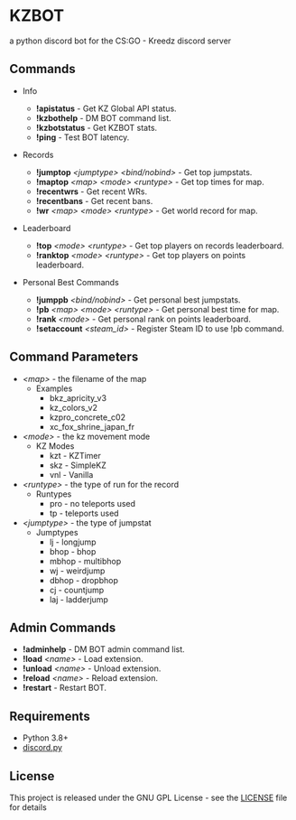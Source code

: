 # KZBOT
a python discord bot for the CS:GO - Kreedz discord server

## Commands
* Info
    - **!apistatus** - Get KZ Global API status.
    - **!kzbothelp** - DM BOT command list.
    - **!kzbotstatus** - Get KZBOT stats.
    - **!ping** - Test BOT latency.

* Records
    - **!jumptop** *\<jumptype> \<bind/nobind>* - Get top jumpstats.
    - **!maptop** *\<map> \<mode> \<runtype>* - Get top times for map.
    - **!recentwrs** - Get recent WRs.
    - **!recentbans** - Get recent bans.
    - **!wr** *\<map> \<mode> \<runtype>* - Get world record for map.

* Leaderboard
    - **!top** *\<mode> \<runtype>* - Get top players on records leaderboard.
    - **!ranktop** *\<mode> \<runtype>* - Get top players on points leaderboard.

* Personal Best Commands
    - **!jumppb** *\<bind/nobind>* - Get personal best jumpstats.
    - **!pb** *\<map> \<mode> \<runtype>* - Get personal best time for map.
    - **!rank** *\<mode>* - Get personal rank on points leaderboard.
    - **!setaccount** *\<steam_id>* - Register Steam ID to use !pb command.

## Command Parameters
- *\<map>* - the filename of the map
    * Examples
        * bkz_apricity_v3
        * kz_colors_v2
        * kzpro_concrete_c02
        * xc_fox_shrine_japan_fr
- *\<mode>* - the kz movement mode
    * KZ Modes
        * kzt - KZTimer
        * skz - SimpleKZ
        * vnl - Vanilla
- *\<runtype>* - the type of run for the record
    * Runtypes
        * pro - no teleports used
        * tp - teleports used
- *\<jumptype>* - the type of jumpstat
    * Jumptypes
        * lj - longjump
        * bhop - bhop
        * mbhop - multibhop
        * wj - weirdjump
        * dbhop - dropbhop
        * cj - countjump
        * laj - ladderjump

## Admin Commands
- **!adminhelp** - DM BOT admin command list.
- **!load** *\<name>* - Load extension.
- **!unload** *\<name>* - Unload extension.
- **!reload** *\<name>* - Reload extension.
- **!restart** - Restart BOT.

## Requirements
* Python 3.8+
* [discord.py](https://github.com/Rapptz/discord.py)

## License
This project is released under the GNU GPL License - see the [LICENSE](LICENSE) file for details